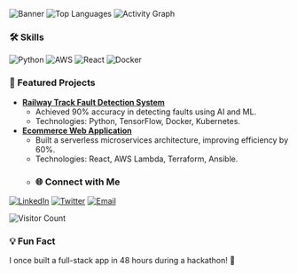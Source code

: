 ![Banner](https://your-banner-image-url.png)
![Top Languages](https://github-readme-stats.vercel.app/api/top-langs/?username=jp-1709&layout=compact&theme=radical&hide_border=true)
![Activity Graph](https://activity-graph.herokuapp.com/graph?username=jp-1709&theme=react-dark&hide_border=true)
### 🛠️ Skills
![Python](https://img.shields.io/badge/Python-90%25-%230075a8?style=flat&logo=python)
![AWS](https://img.shields.io/badge/AWS-85%25-%23FF9900?style=flat&logo=amazon-aws)
![React](https://img.shields.io/badge/React-80%25-%2361DAFB?style=flat&logo=react)
![Docker](https://img.shields.io/badge/Docker-75%25-%230db7ed?style=flat&logo=docker)
### 🚀 Featured Projects
- **[Railway Track Fault Detection System](https://github.com/jp-1709/railway-fault-detection)**  
  - Achieved 90% accuracy in detecting faults using AI and ML.  
  - Technologies: Python, TensorFlow, Docker, Kubernetes.  
- **[Ecommerce Web Application](https://github.com/jp-1709/ecommerce-app)**  
  - Built a serverless microservices architecture, improving efficiency by 60%.  
  - Technologies: React, AWS Lambda, Terraform, Ansible.
  - ### 🌐 Connect with Me
[![LinkedIn](https://img.shields.io/badge/LinkedIn-0077B5?style=for-the-badge&logo=linkedin&logoColor=white)](https://www.linkedin.com/in/jayprakashpatiljp/)
[![Twitter](https://img.shields.io/badge/Twitter-1DA1F2?style=for-the-badge&logo=twitter&logoColor=white)](https://twitter.com/your-handle)
[![Email](https://img.shields.io/badge/Email-D14836?style=for-the-badge&logo=gmail&logoColor=white)](mailto:jayprakashpatil9096@gmail.com)

![Visitor Count](https://visitcount.itsvg.in/api?id=jp-1709&label=Profile%20Views&color=0&icon=5&pretty=true)
### 💡 Fun Fact
I once built a full-stack app in 48 hours during a hackathon! 🚀

